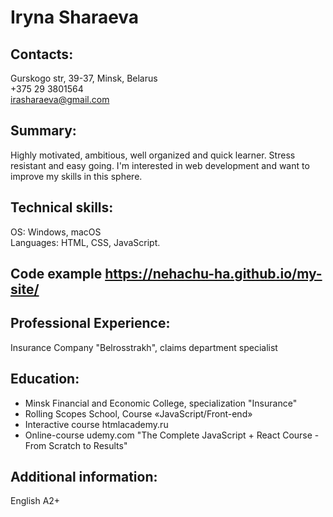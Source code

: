 # **Iryna Sharaeva**
## Contacts:
Gurskogo str, 39-37, Minsk, Belarus\
+375 29 3801564\
irasharaeva@gmail.com
## Summary:
Highly motivated, ambitious, well organized and quick learner. Stress resistant and easy going. I'm interested in web development and want to improve my skills in this sphere. 
## Technical skills:
OS: Windows, macOS\
Languages: HTML, CSS, JavaScript.
## Code example <https://nehachu-ha.github.io/my-site/>
## Professional Experience:
Insurance Company "Belrosstrakh", claims department specialist
## Education:
* Minsk Financial and Economic College, specialization "Insurance"
* Rolling Scopes School, Course «JavaScript/Front-end»
* Interactive course htmlacademy.ru
* Online-course udemy.com "The Complete JavaScript + React Course - From Scratch to Results"
## Additional information:
English A2+
